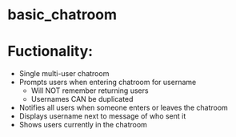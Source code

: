 # basic_chatroom
# Fuctionality:
  - Single multi-user chatroom
  - Prompts users when entering chatroom for username
    - Will NOT remember returning users
    - Usernames CAN be duplicated
  - Notifies all users when someone enters or leaves the chatroom
  - Displays username next to message of who sent it
  - Shows users currently in the chatroom

